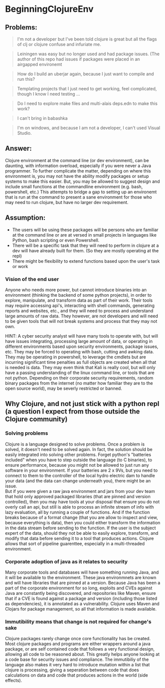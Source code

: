 # BeginningClojureEnv

## Problems:
> I'm not a developer but I've been told clojure is great but all the flags of clj or clojure confuse and infuriate me.

> Leiningen was easy but no longer used and had package issues. (The author of this repo had issues if packages were placed in an airgapped environemt

> How do I build an uberjar again, because I just want to compile and run this?

> Templating projects that I just need to get working, feel complicated, though I know I need testing ...

> Do I need to explore make files and multi-alais deps.edn to make this work?

> I can't bring in babashka 

> I'm on windows, and because I am not a developer, I can't used Visual Studio.

## Answer:
Clojure environment at the command line (or dev environment), can be daunting, with information overload, especially if you were never a Java programmer.  To further complicate the matter, depending on where this environment is, you may not have the ability modify packages or setup systems to make this easier.  But, you may be allowed to suggest design and include small functions at the commandline environment (e.g. bash, powershell, etc.)  This attempts to bridge a gap to setting up an environemt that is run at the command to present a sane environment for those who may need to run clojure, but have no larger dev requirement.

## Assumption:
- The users will be using these packages will be persons who are familiar at the command line or are at versed in small projects in languages like Python, bash scripting or even Powershell.
- There will be a specific task that they will need to perform in clojure at a dev will have already built for them. (So they are mostly operating at the repl)
- There might be flexibility to extend functions based upon the user's task or work

### Vision of the end user
Anyone who needs more power, but cannot introduce binaries into an environment (thinking the backend of some python projects), in order to explore, manipulate, and transform data as part of their work.  Their tools may require accessing api's, interacting with shell commands, generating reports and websites, etc., and they will need to process and understand large amounts of raw data.  They however, are not developers and will need to be given tools that will not break systems and process that they may not own.

HINT: A cyber security analyst will have many tools to operate with, but will have issues integrating, processing large amount of data, or operating in different environments based upon security environments, package issues, etc.  They may be forced to operating with bash, cutting and awking data.  They may be operating in powershell, to leverage the cmdlets but are incurring significant time penalties as full objects are created when all that is needed is data.  They may even think that Kali is really cool, but will only have a passing understanding of the linux command line, or tools that are not python.  Depending on their corporate security requirements, random binary packages from the internet (no matter how familiar they are to the open source world), may be severly restricted or banned.

## Why Clojure, and not just stick with a python repl (a question I expect from those outside the Clojure community)

### Solving problems
Clojure is a language designed to solve problems.  Once a problem is solved, it doesn't need to be solved again.  In fact, the solution should be easily integrated into solving other problems.  Forget python's "batteries included" when you have to step outside the language (to C binaries), to ensure performance, because you might not be allowed to just run any software in your environment. If your batteries are 2 x 9Vs, but you need to connect to them to the controller of the local hydro electric dam to handle your data (and the data can change underneath you), there might be an issue.  
But if you were given a raw java environment and jars from your dev team that hold only approved packaged libraries (that are pinned and version controlled), then you may have tools at your disposal that ensure you do not overly call an api, but still is able to process an infinite stream of info with lazy evaluation, all by running a couple of functions.  And if the function breaks because of a format change (that you are allow to inspect and view, because everything is data), then you could either transform the information in the data stream before sending to the function.  If the user is the subject expert of the data, should they not be able to easily explore, transform, and modify that data before sending it to a tool that produces actions.  Clojure allows that sort of pipeline guarenttee, especially in a multi-threaded environment.

### Corporate adoption of java as it relates to security
Many corporate tools and databases will have something running Java, and it will be available to the environment.  These java environmnets are known and will have libraries that are pinned at a version.  Because Java has been a part of the corporate environment for so long, exploits and CVEs against Java are constantly being discovered, and repositories like Maven, ensure that if a CVE is found against a package and version (including those listed as dependencies), it is annotated as a vulnerability.  Clojure uses Maven and Clojars for package management, so all that information is made available.

### Immutibility means that change is not required for change's sake
Clojure packages rarely change once core functionality has be created.  Most clojure packages and programs are either wrappers around a java package, or are self contained code that follows a very functional design, allowing all code to be reasoned about.  This greatly helps anyone looking at a code base for security issues and compliance.  The immutibiliy of the language also makes it very hard to introduce mutation within a list that clojure is processing, giving a seperation between code that does calculations on data and code that produces actions in the world (side effects).  


